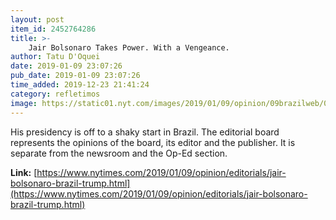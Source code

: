 ```yaml
---
layout: post
item_id: 2452764286
title: >-
    Jair Bolsonaro Takes Power. With a Vengeance.
author: Tatu D'Oquei
date: 2019-01-09 23:07:26
pub_date: 2019-01-09 23:07:26
time_added: 2019-12-23 21:41:24
category: refletimos
image: https://static01.nyt.com/images/2019/01/09/opinion/09brazilweb/09brazilweb-facebookJumbo.jpg
---
```


His presidency is off to a shaky start in Brazil. The editorial board represents the opinions of the board, its editor and the publisher. It is separate from the newsroom and the Op-Ed section.

**Link:** [https://www.nytimes.com/2019/01/09/opinion/editorials/jair-bolsonaro-brazil-trump.html](https://www.nytimes.com/2019/01/09/opinion/editorials/jair-bolsonaro-brazil-trump.html)

